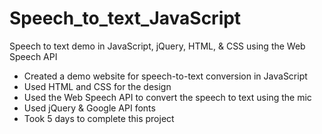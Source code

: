# Speech_to_text_JavaScript
Speech to text demo in JavaScript, jQuery, HTML, & CSS using the Web Speech API   

- Created a demo website for speech-to-text conversion in JavaScript  
- Used HTML and CSS for the design  
- Used the Web Speech API to convert the speech to text using the mic  
- Used jQuery & Google API fonts  
- Took 5 days to complete this project
